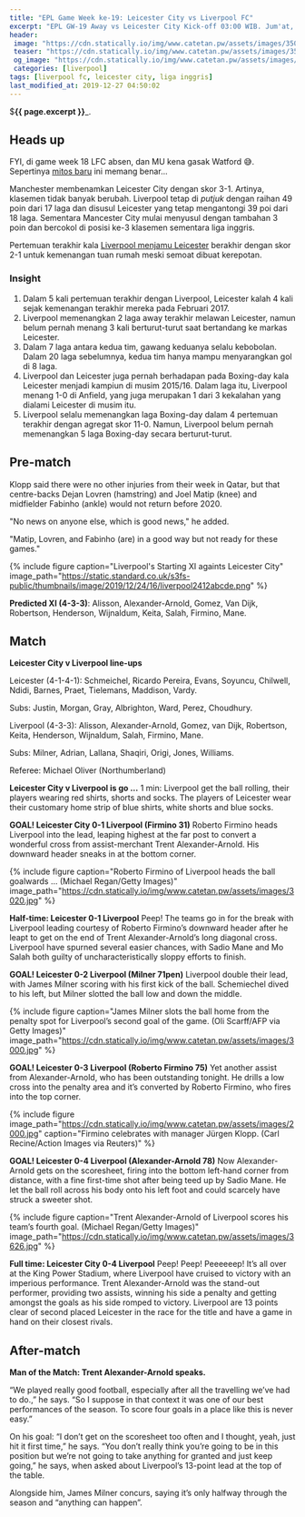 ```yaml
---
title: "EPL Game Week ke-19: Leicester City vs Liverpool FC"
excerpt: "EPL GW-19 Away vs Leicester City Kick-off 03:00 WIB. Jum'at, 27 Desember 2019. Skor akhir: 0-4"
header:
 image: "https://cdn.statically.io/img/www.catetan.pw/assets/images/3500.jpg"
 teaser: "https://cdn.statically.io/img/www.catetan.pw/assets/images/3500.jpg"
 og_image: "https://cdn.statically.io/img/www.catetan.pw/assets/images/watch_leicester_liverpool_for_free_on_amazon_prime.jpg"
 categories: [liverpool]
tags: [liverpool fc, leicester city, liga inggris]
last_modified_at: 2019-12-27 04:50:02
---
```

$**{{ page.excerpt }}**_.

## Heads up

FYI, di game week 18 LFC absen, dan MU kena gasak Watford 😅. Sepertinya [mitos baru](https://www.catetan.pw/sepakbola/tren-korban-liverpool-balaskan-dendam-ke-lawan-selanjutnya/) ini memang benar...

Manchester membenamkan Leicester City dengan skor 3-1. Artinya, klasemen tidak banyak berubah. Liverpool tetap di _putjuk_ dengan raihan 49 poin dari 17 laga dan disusul Leicester yang tetap mengantongi 39 poi dari 18 laga. Sementara Mancester City mulai menyusul dengan tambahan 3 poin dan bercokol di posisi ke-3 klasemen sementara liga inggris.

Pertemuan terakhir kala [Liverpool menjamu Leicester](/liverpool/home-vs-leicester/) berakhir dengan skor 2-1 untuk kemenangan tuan rumah meski semoat dibuat kerepotan.

### Insight

1. Dalam 5 kali pertemuan terakhir dengan Liverpool, Leicester kalah 4 kali sejak kemenangan terakhir mereka pada Februari 2017.
2. Liverpool memenangkan 2 laga away terakhir melawan Leicester, namun belum pernah menang 3 kali berturut-turut saat bertandang ke markas Leicester.
3. Dalam 7 laga antara kedua tim, gawang keduanya selalu kebobolan. Dalam 20 laga sebelumnya, kedua tim hanya mampu menyarangkan gol di 8 laga.
4. Liverpool dan Leicester juga pernah berhadapan pada Boxing-day kala Leicester menjadi kampiun di musim 2015/16. Dalam laga itu, Liverpool menang 1-0 di Anfield, yang juga merupakan 1 dari 3 kekalahan yang dialami Leicester di musim itu.
5. Liverpool selalu memenangkan laga Boxing-day dalam 4 pertemuan terakhir dengan agregat skor 11-0. Namun, Liverpool belum pernah memenangkan 5 laga Boxing-day secara berturut-turut.

## Pre-match

Klopp said there were no other injuries from their week in Qatar, but that centre-backs Dejan Lovren (hamstring) and Joel Matip (knee) and midfielder Fabinho (ankle) would not return before 2020.

"No news on anyone else, which is good news," he added.

"Matip, Lovren, and Fabinho (are) in a good way but not ready for these games."

{% include figure caption="Liverpool's Starting XI againts Leicester City" image_path="https://static.standard.co.uk/s3fs-public/thumbnails/image/2019/12/24/16/liverpool2412abcde.png" %}

**Predicted XI (4-3-3)**: Alisson, Alexander-Arnold, Gomez, Van Dijk, Robertson, Henderson, Wijnaldum, Keita, Salah, Firmino, Mane.

## Match

**Leicester City v Liverpool line-ups**

Leicester (4-1-4-1): Schmeichel, Ricardo Pereira, Evans, Soyuncu, Chilwell, Ndidi, Barnes, Praet, Tielemans, Maddison, Vardy.

Subs: Justin, Morgan, Gray, Albrighton, Ward, Perez, Choudhury.

Liverpool (4-3-3): Alisson, Alexander-Arnold, Gomez, van Dijk, Robertson, Keita, Henderson, Wijnaldum, Salah, Firmino, Mane.

Subs: Milner, Adrian, Lallana, Shaqiri, Origi, Jones, Williams.

Referee: Michael Oliver (Northumberland)

**Leicester City v Liverpool is go ...**
1 min: Liverpool get the ball rolling, their players wearing red shirts, shorts and socks. The players of Leicester wear their customary home strip of blue shirts, white shorts and blue socks.

**GOAL! Leicester City 0-1 Liverpool (Firmino 31)**
Roberto Firmino heads Liverpool into the lead, leaping highest at the far post to convert a wonderful cross from assist-merchant Trent Alexander-Arnold. His downward header sneaks in at the bottom corner.

{% include figure caption="Roberto Firmino of Liverpool heads the ball goalwards ... (Michael Regan/Getty Images)" image_path="https://cdn.statically.io/img/www.catetan.pw/assets/images/3020.jpg" %}

**Half-time: Leicester 0-1 Liverpool**
Peep! The teams go in for the break with Liverpool leading courtesy of Roberto Firmino’s downward header after he leapt to get on the end of Trent Alexander-Arnold’s long diagonal cross. Liverpool have spurned several easier chances, with Sadio Mane and Mo Salah both guilty of uncharacteristically sloppy efforts to finish.

**GOAL! Leicester 0-2 Liverpool (Milner 71pen)**
Liverpool double their lead, with James Milner scoring with his first kick of the ball. Schemiechel dived to his left, but Milner slotted the ball low and down the middle.

{% include figure caption="James Milner slots the ball home from the penalty spot for Liverpool’s second goal of the game. (Oli Scarff/AFP via Getty Images)" image_path="https://cdn.statically.io/img/www.catetan.pw/assets/images/3000.jpg" %}

**GOAL! Leicester 0-3 Liverpool (Roberto Firmino 75)**
Yet another assist from Alexander-Arnold, who has been outstanding tonight. He drills a low cross into the penalty area and it’s converted by Roberto Firmino, who fires into the top corner.

{% include figure image_path="https://cdn.statically.io/img/www.catetan.pw/assets/images/2000.jpg" caption="Firmino celebrates with manager Jürgen Klopp. (Carl Recine/Action Images via Reuters)" %}

**GOAL! Leicester 0-4 Liverpool (Alexander-Arnold 78)**
Now Alexander-Arnold gets on the scoresheet, firing into the bottom left-hand corner from distance, with a fine first-time shot after being teed up by Sadio Mane. He let the ball roll across his body onto his left foot and could scarcely have struck a sweeter shot.

{% include figure caption="Trent Alexander-Arnold of Liverpool scores his team’s fourth goal. (Michael Regan/Getty Images)" image_path="https://cdn.statically.io/img/www.catetan.pw/assets/images/3626.jpg" %}

**Full time: Leicester City 0-4 Liverpool**
Peep! Peep! Peeeeeep! It’s all over at the King Power Stadium, where Liverpool have cruised to victory with an imperious performance. Trent Alexander-Arnold was the stand-out performer, providing two assists, winning his side a penalty and getting amongst the goals as his side romped to victory. Liverpool are 13 points clear of second placed Leicester in the race for the title and have a game in hand on their closest rivals.

## After-match

**Man of the Match: Trent Alexander-Arnold speaks.**

“We played really good football, especially after all the travelling we’ve had to do.,” he says. “So I suppose in that context it was one of our best performances of the season. To score four goals in a place like this is never easy.”

On his goal: “I don’t get on the scoresheet too often and I thought, yeah, just hit it first time,” he says. “You don’t really think you’re going to be in this position but we’re not going to take anything for granted and just keep going,” he says, when asked about Liverpool’s 13-point lead at the top of the table. 

Alongside him, James Milner concurs, saying it’s only halfway through the season and “anything can happen”.

